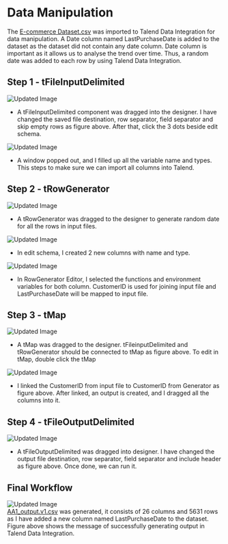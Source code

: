 # Data Manipulation
The [E-commerce Dataset.csv](https://github.com/weilai0807/WQD7005_AA1/blob/main/Dataset/E%20Commerce%20Dataset.csv) was imported to Talend Data Integration for data manipulation. A Date column named LastPurchaseDate is added to the dataset as the dataset did not contain any date column. Date column is important as it allows us to analyse the trend over time. Thus, a random date was added to each row by using Talend Data Integration.

## Step 1 - tFileInputDelimited
![Updated Image](https://github.com/weilai0807/WQD7005_AA1/blob/main/Talend%20Data%20Integration/tFileInputDelimited_1.png)  
- A tFileInputDelimited component was dragged into the designer. I have changed the saved file destination, row separator, field separator and skip empty rows as figure above. After that, click the 3 dots beside edit schema.  

![Updated Image](https://github.com/weilai0807/WQD7005_AA1/blob/main/Talend%20Data%20Integration/tFileInputDelimited_2.png)  
- A window popped out, and I filled up all the variable name and types. This steps to make sure we can import all columns into Talend.  

## Step 2 - tRowGenerator
![Updated Image](https://github.com/weilai0807/WQD7005_AA1/blob/main/Talend%20Data%20Integration/tRowGenerator_1.png)  
- A tRowGenerator was dragged to the designer to generate random date for all the rows in input files.

![Updated Image](https://github.com/weilai0807/WQD7005_AA1/blob/main/Talend%20Data%20Integration/tRowGenerator_2.png)  
- In edit schema, I created 2 new columns with name and type.  

![Updated Image](https://github.com/weilai0807/WQD7005_AA1/blob/main/Talend%20Data%20Integration/tRowGenerator_3.png)  
- In RowGenerator Editor, I selected the functions and environment variables for both column. CustomerID is used for joining input file and LastPurchaseDate will be mapped to input file.  

## Step 3 - tMap
![Updated Image](https://github.com/weilai0807/WQD7005_AA1/blob/main/Talend%20Data%20Integration/tMap_1.png)  	 
- A tMap was dragged to the designer. tFileinputDelimited and tRowGenerator should be connected to tMap as figure above. To edit in tMap, double click the tMap

![Updated Image](https://github.com/weilai0807/WQD7005_AA1/blob/main/Talend%20Data%20Integration/tMap_2.png)  
- I linked the CustomerID from input file to CustomerID from Generator as figure above. After linked, an output is created, and I dragged all the columns into it.

## Step 4 - tFileOutputDelimited
![Updated Image](https://github.com/weilai0807/WQD7005_AA1/blob/main/Talend%20Data%20Integration/tFileOutputDelimited_1.png)  	 
- A tFileOutputDelimited was dragged into designer. I have changed the output file destination, row separator, field separator and include header as figure above. Once done, we can run it.  

## Final Workflow
![Updated Image](https://github.com/weilai0807/WQD7005_AA1/blob/main/Talend%20Data%20Integration/FinalWorkflow.png)  	
[AA1_output.v1.csv](https://github.com/weilai0807/WQD7005_AA1/blob/main/Dataset/AA1_output.v1.csv) was generated, it consists of 26 columns and 5631 rows as I have added a new column named LastPurchaseDate to the dataset. Figure above shows the message of successfully generating output in Talend Data Integration.
